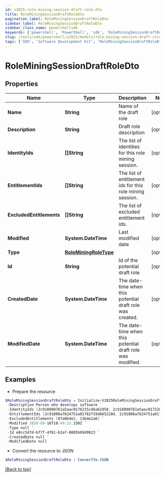 ```yaml
---
id: v2025-role-mining-session-draft-role-dto
title: RoleMiningSessionDraftRoleDto
pagination_label: RoleMiningSessionDraftRoleDto
sidebar_label: RoleMiningSessionDraftRoleDto
sidebar_class_name: powershellsdk
keywords: ['powershell', 'PowerShell', 'sdk', 'RoleMiningSessionDraftRoleDto', 'V2025RoleMiningSessionDraftRoleDto'] 
slug: /tools/sdk/powershell/v2025/models/role-mining-session-draft-role-dto
tags: ['SDK', 'Software Development Kit', 'RoleMiningSessionDraftRoleDto', 'V2025RoleMiningSessionDraftRoleDto']
---
```



# RoleMiningSessionDraftRoleDto

## Properties

Name | Type | Description | Notes
------------ | ------------- | ------------- | -------------
**Name** | **String** | Name of the draft role | [optional] 
**Description** | **String** | Draft role description | [optional] 
**IdentityIds** | **[]String** | The list of identities for this role mining session. | [optional] 
**EntitlementIds** | **[]String** | The list of entitlement ids for this role mining session. | [optional] 
**ExcludedEntitlements** | **[]String** | The list of excluded entitlement ids. | [optional] 
**Modified** | **System.DateTime** | Last modified date | [optional] 
**Type** | [**RoleMiningRoleType**](role-mining-role-type) |  | [optional] 
**Id** | **String** | Id of the potential draft role | [optional] 
**CreatedDate** | **System.DateTime** | The date-time when this potential draft role was created. | [optional] 
**ModifiedDate** | **System.DateTime** | The date-time when this potential draft role was modified. | [optional] 

## Examples

- Prepare the resource
```powershell
$RoleMiningSessionDraftRoleDto = Initialize-V2025RoleMiningSessionDraftRoleDto  -Name Saved RM Session - 07/10 `
 -Description Person who develops software `
 -IdentityIds [2c918090761a5aac0176215c46a62d58, 2c918090761a5aac01722015c46a62d42] `
 -EntitlementIds [2c91808a7624751a01762f19d665220d, 2c91808a7624751a01762f19d67c220e] `
 -ExcludedEntitlements [07a0b4e2, 13b4e2a0] `
 -Modified 2020-09-16T18:49:32.150Z `
 -Type null `
 -Id e0cc5d7d-bf7f-4f81-b2af-8885b09d9923 `
 -CreatedDate null `
 -ModifiedDate null
```

- Convert the resource to JSON
```powershell
$RoleMiningSessionDraftRoleDto | ConvertTo-JSON
```


[[Back to top]](#) 


